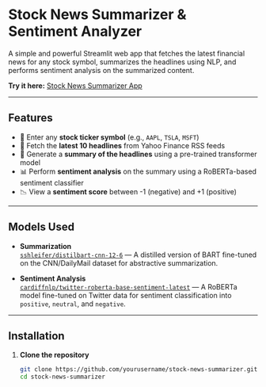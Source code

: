 # Stock News Summarizer & Sentiment Analyzer

A simple and powerful Streamlit web app that fetches the latest financial news for any stock symbol, summarizes the headlines using NLP, and performs sentiment analysis on the summarized content.

**Try it here:** [Stock News Summarizer App](https://stocksnewsandsentimentanalyzer-izmdnbxkhvlrcxaj9fguuj.streamlit.app/)

---

## Features

- 🔎 Enter any **stock ticker symbol** (e.g., `AAPL`, `TSLA`, `MSFT`)
- 📰 Fetch the **latest 10 headlines** from Yahoo Finance RSS feeds
- 📝 Generate a **summary of the headlines** using a pre-trained transformer model
- 📊 Perform **sentiment analysis** on the summary using a RoBERTa-based sentiment classifier
- 📉 View a **sentiment score** between -1 (negative) and +1 (positive)

---

## Models Used

- **Summarization**  
  [`sshleifer/distilbart-cnn-12-6`](https://huggingface.co/sshleifer/distilbart-cnn-12-6) — A distilled version of BART fine-tuned on the CNN/DailyMail dataset for abstractive summarization.

- **Sentiment Analysis**  
  [`cardiffnlp/twitter-roberta-base-sentiment-latest`](https://huggingface.co/cardiffnlp/twitter-roberta-base-sentiment-latest) — A RoBERTa model fine-tuned on Twitter data for sentiment classification into `positive`, `neutral`, and `negative`.

---

##  Installation

1. **Clone the repository**

   ```bash
   git clone https://github.com/yourusername/stock-news-summarizer.git
   cd stock-news-summarizer

